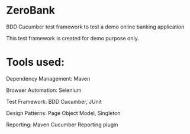 # ZeroBank
BDD Cucumber test framework to test a demo online banking application

This test framework is created for demo purpose only.


# Tools used:

Dependency Management: Maven

Browser Automation: Selenium

Test Framework: BDD Cucumber, JUnit

Design Patterns: Page Object Model, Singleton

Reporting: Maven Cucumber Reporting plugin
